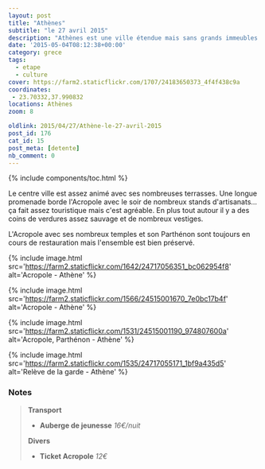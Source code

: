 ```yaml
---
layout: post
title: "Athènes"
subtitle: "le 27 avril 2015"
description: "Athènes est une ville étendue mais sans grands immeubles. L'Acropole et ses alentours arborés dominent la ville."
date: '2015-05-04T08:12:38+00:00'
category: grece
tags:
  - etape
  - culture
cover: https://farm2.staticflickr.com/1707/24183650373_4f4f438c9a
coordinates:
 - 23.70332,37.990832
locations: Athènes
zoom: 8

oldlink: 2015/04/27/Athène-le-27-avril-2015
post_id: 176
cat_id: 15
post_meta: [detente]
nb_comment: 0
---
```


{% include components/toc.html %}

Le centre ville est assez animé avec ses nombreuses terrasses. Une longue promenade borde l'Acropole avec le soir de nombreux stands d'artisanats... ça fait assez touristique mais c'est agréable. En plus tout autour il y a des coins de verdures assez sauvage et de nombreux vestiges.



L'Acropole avec ses nombreux temples et son Parthénon sont toujours en cours de restauration mais l'ensemble est bien préservé.


{% include image.html
  src='https://farm2.staticflickr.com/1642/24717056351_bc062954f8'
  alt='Acropole - Athène'
%}

{% include image.html
  src='https://farm2.staticflickr.com/1566/24515001670_7e0bc17b4f'
  alt='Acropole - Athène'
%}



{% include image.html
  src='https://farm2.staticflickr.com/1531/24515001190_974807600a'
  alt='Acropole, Parthénon - Athène'
%}



{% include image.html
  src='https://farm2.staticflickr.com/1535/24717055171_1bf9a435d5'
  alt='Relève de la garde - Athène'
%}


### Notes

>**Transport**
>
>- **Auberge de jeunesse** *16€/nuit*
>
>**Divers**
>
>- **Ticket Acropole** *12€*

